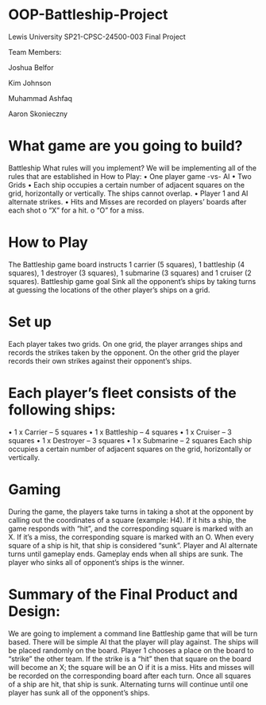 # OOP-Battleship-Project
Lewis University SP21-CPSC-24500-003 Final Project

Team Members: 

Joshua Belfor

Kim Johnson

Muhammad Ashfaq

Aaron Skonieczny

# What game are you going to build?
Battleship
What rules will you implement?
We will be implementing all of the rules that are established in How to Play:
•	One player game -vs- AI
•	Two Grids
•	Each ship occupies a certain number of adjacent squares on the grid, horizontally or vertically. The ships cannot overlap.
•	Player 1 and AI alternate strikes.
•	Hits and Misses are recorded on players’ boards after each shot
o	“X” for a hit.
o	“O” for a miss.

# How to Play
The Battleship game board instructs 1 carrier (5 squares), 1 battleship (4 squares), 1 destroyer (3 squares), 1 submarine (3 squares) and 1 cruiser (2 squares).
Battleship game goal
Sink all the opponent’s ships by taking turns at guessing the locations of the other player’s ships on a grid.

# Set up
Each player takes two grids. On one grid, the player arranges ships and records the strikes taken by the opponent. On the other grid the player records their own strikes against their opponent’s ships.

# Each player’s fleet consists of the following ships:
•	1 x Carrier – 5 squares
•	1 x Battleship – 4 squares
•	1 x Cruiser – 3 squares
•	1 x Destroyer – 3 squares
•	1 x Submarine – 2 squares
Each ship occupies a certain number of adjacent squares on the grid, horizontally or vertically.

# Gaming
During the game, the players take turns in taking a shot at the opponent by calling out the coordinates of a square (example: H4). If it hits a ship, the game responds with “hit”, and the corresponding square is marked with an X. If it’s a miss, the corresponding square is marked with an O. When every square of a ship is hit, that ship is considered “sunk”. Player and AI alternate turns until gameplay ends. Gameplay ends when all ships are sunk. The player who sinks all of opponent’s ships is the winner. 

# Summary of the Final Product and Design: 
We are going to implement a command line Battleship game that will be turn based. There will be simple AI that the player will play against. The ships will be placed randomly on the board. Player 1 chooses a place on the board to “strike” the other team. If the strike is a “hit” then that square on the board will become an X; the square will be an O if it is a miss. Hits and misses will be recorded on the corresponding board after each turn. Once all squares of a ship are hit, that ship is sunk. Alternating turns will continue until one player has sunk all of the opponent’s ships. 


